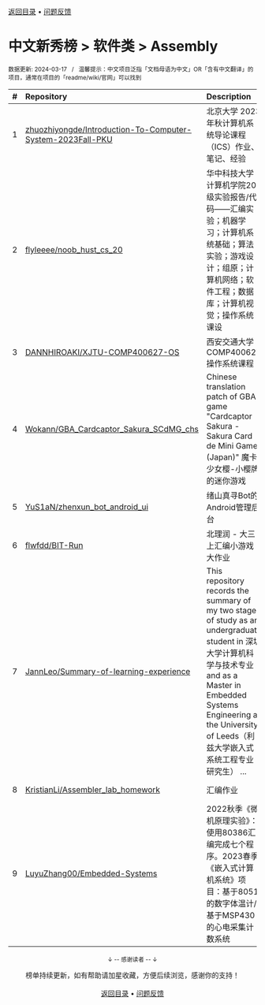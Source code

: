 <a href="https://gitee.com/GrowingGit/GitHub-Chinese-Top-Charts#github中文排行榜">返回目录</a> • <a href="/content/docs/feedback.md">问题反馈</a>

# 中文新秀榜 > 软件类 > Assembly
<sub>数据更新: 2024-03-17&nbsp;&nbsp;&nbsp;/&nbsp;&nbsp;&nbsp;温馨提示：中文项目泛指「文档母语为中文」OR「含有中文翻译」的项目，通常在项目的「readme/wiki/官网」可以找到</sub>

|#|Repository|Description|Stars|Updated|Created|
|:-|:-|:-|:-|:-|:-|
|1|[zhuozhiyongde/Introduction-To-Computer-System-2023Fall-PKU](https://github.com/zhuozhiyongde/Introduction-To-Computer-System-2023Fall-PKU)|北京大学 2023 年秋计算机系统导论课程（ICS）作业、笔记、经验|27|2024-02-13|2023-09-24|
|2|[flyleeee/noob_hust_cs_20](https://github.com/flyleeee/noob_hust_cs_20)|华中科技大学计算机学院20级实验报告/代码——汇编实验；机器学习；计算机系统基础；算法实验；游戏设计；组原；计算机网络；软件工程；数据库；计算机视觉；操作系统课设|13|2023-12-16|2023-05-15|
|3|[DANNHIROAKI/XJTU-COMP400627-OS](https://github.com/DANNHIROAKI/XJTU-COMP400627-OS)|西安交通大学COMP400627操作系统课程|4|2024-02-01|2023-12-02|
|4|[Wokann/GBA_Cardcaptor_Sakura_SCdMG_chs](https://github.com/Wokann/GBA_Cardcaptor_Sakura_SCdMG_chs)|Chinese translation patch of GBA game "Cardcaptor Sakura - Sakura Card de Mini Game (Japan)" 魔卡少女樱-小樱牌的迷你游戏|4|2023-11-07|2023-10-17|
|5|[YuS1aN/zhenxun_bot_android_ui](https://github.com/YuS1aN/zhenxun_bot_android_ui)|绪山真寻Bot的Android管理后台|4|2024-03-14|2023-05-31|
|6|[flwfdd/BIT-Run](https://github.com/flwfdd/BIT-Run)|北理润 - 大三上汇编小游戏大作业|3|2023-12-22|2023-12-14|
|7|[JannLeo/Summary-of-learning-experience](https://github.com/JannLeo/Summary-of-learning-experience)|This repository records the summary of my two stages of study as an undergraduate student in 深圳大学计算机科学与技术专业 and as a Master in Embedded Systems Engineering at the University of Leeds（利兹大学嵌入式系统工程专业研究生） ...|3|2024-03-16|2023-12-06|
|8|[KristianLi/Assembler_lab_homework](https://github.com/KristianLi/Assembler_lab_homework)|汇编作业|2|2023-12-21|2023-11-01|
|9|[LuyuZhang00/Embedded-Systems](https://github.com/LuyuZhang00/Embedded-Systems)|2022秋季《微机原理实验》：使用80386汇编完成七个程序。2023春季《嵌入式计算机系统》项目：基于8051的数字体温计/基于MSP430的心电采集计数系统|2|2023-11-01|2023-07-06|

<div align="center">
    <p><sub>↓ -- 感谢读者 -- ↓</sub></p>
    榜单持续更新，如有帮助请加星收藏，方便后续浏览，感谢你的支持！
</div>

<br/>

<div align="center"><a href="https://gitee.com/GrowingGit/GitHub-Chinese-Top-Charts#github中文排行榜">返回目录</a> • <a href="/content/docs/feedback.md">问题反馈</a></div>
